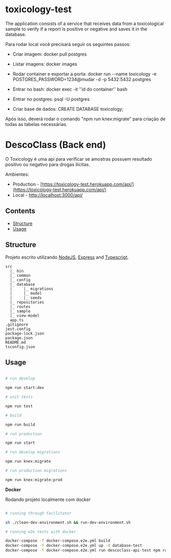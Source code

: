 # toxicology-test
The application consists of a service that receives data from a toxicological sample to verify if a report is positive or negative and saves it in the database.

Para rodar local você precisará seguir os seguintes passos:

  - Criar imagem: docker pull postgres
  - Listar imagens: docker images

  - Rodar container e exportar a porta: docker run --name toxicology -e POSTGRES_PASSWORD=1234@mudar -d -p 5432:5432 postgres

  - Entrar no bash: docker exec -it ''id do container'' bash

  - Entrar no postgres: psql -U postgres

  - Criar base de dados: CREATE DATABASE toxicology;

  Após isso, deverá rodar o comando "npm run knex:migrate" para criação de todas as tabelas necessárias.



  # DescoClass (Back end)

O Toxicology é uma api para verificar se amostras possuem resultado positivo ou negativo para drogas ilicitas.

Ambientes:

- Production - [https://toxicology-test.herokuapp.com/api/](https://toxicology-test.herokuapp.com/api/)
- Local - [http://localhost:3000/api/](http://localhost:3000/api/)


## Contents

- [Structure](#structure)
- [Usage](#usage)

## Structure

Projeto escrito utilizando [NodeJS](https://nodejs.org/en/), [Express](https://expressjs.com/) and [Typescript](https://www.typescriptlang.org/).

```
src
  |_ bin
  |_ common
  |_ config
  |_ database
  |     |_ migrations
  |     |_ model
  |     |_ seeds
  |_ repositories
  |_ routes
  |_ sample
  |_ view-model
  app.ts
.gitignore
jest.config
package-lock.json
package.json
README.md
tsconfig.json
```

## Usage

```bash

# run develop

npm run start:dev

# unit tests

npm run test

# build

npm run build

# run production

npm run start

# run develop migrations

npm run knex:migrate

# run production migrations

npm run knex:migrate:prod


```

**Docker**

Rodando projeto localmente com docker

```bash

# running through facilitator

sh ./clean-dev-environment.sh && run-dev-environment.sh

# running e2e tests with docker

docker-compose -f docker-compose.e2e.yml build
docker-compose -f docker-compose.e2e.yml up -d database-test
docker-compose -f docker-compose.e2e.yml run descoclass-api-test npm run test:e2e:docker


```
